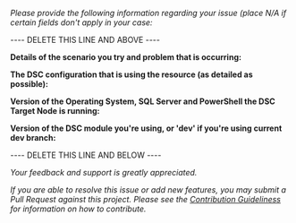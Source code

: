 _Please provide the following information regarding your issue (place N/A if certain fields don't apply in your case:_

---- DELETE THIS LINE AND ABOVE ----

**Details of the scenario you try and problem that is occurring:**

**The DSC configuration that is using the resource (as detailed as possible):**

**Version of the Operating System, SQL Server and PowerShell the DSC Target Node is running:**

**Version of the DSC module you're using, or 'dev' if you're using current dev branch:**

---- DELETE THIS LINE AND BELOW ----

_Your feedback and support is greatly appreciated._

_If you are able to resolve this issue or add new features, you may submit a Pull Request against this project._
_Please see the [Contribution Guideliness](https://github.com/PowerShell/DscResources/blob/master/CONTRIBUTING.md) for information on how to contribute._
